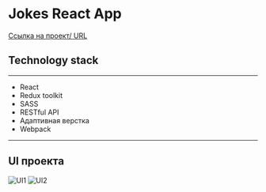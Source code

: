 # Jokes React App
[Ссылка на проект/ URL](https://lowerrider.github.io/Jokes/)

## Technology stack
____

+ React
+ Redux toolkit
+ SASS
+ RESTful API
+ Адаптивная верстка
+ Webpack
____
## UI проекта 

![UI1](https://sun9-34.userapi.com/impg/_3NBfokZtu6-qZTpN4Ks3dN47P7nr-9RgmespA/d6ZrzHueYFc.jpg?size=2560x1306&quality=96&sign=d8484022f425a18ccc2957d8f1193405&type=album)
![UI2](https://sun9-78.userapi.com/impg/wFoL0nv3oe6pDyQvmJhuJN2b3SNt4eL-O7fNDQ/IpnUM-vPn6g.jpg?size=2560x1309&quality=96&sign=2c6c5aca6e6a99c033695527bf077356&type=album)
